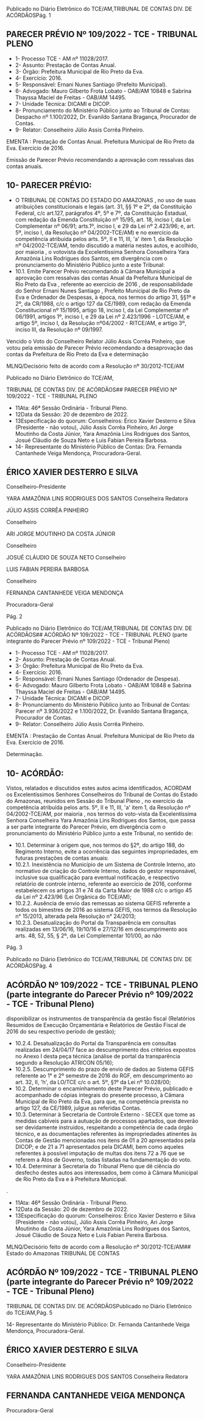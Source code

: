 Publicado  no  Diário  Eletrônico do TCE/AM,TRIBUNAL DE CONTAS DIV. DE ACÓRDÃOSPág. 1

## PARECER PRÉVIO Nº 109/2022 - TCE - TRIBUNAL PLENO

- 1- Processo TCE - AM nº 11028/2017.
- 2- Assunto: Prestação de Contas Anual.
- 3- Órgão: Prefeitura Municipal de Rio Preto da Eva.
- 4- Exercício: 2016.
- 5- Responsável: Ernani Nunes Santiago (Prefeito Municipal).
- 6- Advogado: Mauro Gilberto Frota Lobato - OAB/AM 10848 e Sabrina Thayssa Maciel de Freitas - OAB/AM 14495.
- 7- Unidade Técnica: DICAMI e DICOP.
- 8- Pronunciamento do Ministério Público junto ao Tribunal de Contas: Despacho nº 1.100/2022, Dr. Evanildo Santana Bragança, Procurador de Contas.
- 9- Relator: Conselheiro Júlio Assis Corrêa Pinheiro.

EMENTA :  Prestação  de  Contas  Anual.    Prefeitura Municipal de Rio Preto da Eva.  Exercício de 2016.

Emissão de Parecer Prévio recomendando a aprovação com ressalvas das contas anuais.

## 10-  PARECER PRÉVIO:

- O  TRIBUNAL  DE  CONTAS  DO  ESTADO  DO  AMAZONAS ,  no  uso  de  suas atribuições  constitucionais  e  legais  (art.  31,  §§  1º  e  2º,  da  Constituição  Federal,  c/c art.127,  parágrafos  4º,  5º  e  7º,  da  Constituição  Estadual,  com  redação  da  Emenda Constituição nº 15/95, art. 18, inciso I, da Lei Complementar nº 06/91; arts.1º, inciso I, e 29  da  Lei  nº  2.423/96;  e,  art.  5º,  inciso  I,  da  Resolução  nº  04/2002-TCE/AM)  e  no exercício da competência atribuída pelos arts. 5º, II e 11, III, 'a' item 1, da Resolução nº 04/2002-TCE/AM, tendo discutido a matéria nestes autos, e acolhido, por maioria , o votovista da Excelentíssima Senhora Conselheira Yara Amazônia Lins Rodrigues dos Santos, em divergência com o pronunciamento do Ministério Público junto a este Tribunal:
- 10.1. Emite Parecer Prévio recomendando à Câmara Municipal a aprovação com ressalvas das contas Anual da Prefeitura Municipal de Rio Preto da Eva , referente ao exercício de 2016 , de responsabilidade do Senhor Ernani Nunes Santiago , Prefeito Municipal de Rio Preto da Eva e Ordenador de Despesas, à época, nos termos  do  artigo  31,  §§1º  e  2º,  da  CR/1988,  c/c  o  artigo  127  da CE/1989, com redação da Emenda Constitucional nº 15/1995, artigo 18, inciso I, da Lei Complementar nº 06/1991, artigos 1º, inciso I, e 29 da Lei  nº  2.423/1996  -  LOTCE/AM,  e  artigo  5º,  inciso  I,  da  Resolução nº04/2002  -  RITCE/AM,  e  artigo  3º,  inciso  III, da  Resolução  nº 09/1997.

Vencido  o  Voto  do  Conselheiro  Relator  Júlio  Assis  Corrêa  Pinheiro,  que  votou  pela emissão de Parecer Prévio recomendando a desaprovação das contas da Prefeitura de Rio Preto da Eva e determinação

MLNQ/Decisório feito de acordo com a Resolução nº 30/2012-TCE/AM

Publicado  no  Diário  Eletrônico do TCE/AM,

TRIBUNAL DE CONTAS DIV. DE ACÓRDÃOS## PARECER PRÉVIO Nº 109/2022 - TCE - TRIBUNAL PLENO

- 11Ata: 46ª Sessão Ordinária - Tribunal Pleno.
- 12Data da Sessão: 20 de dezembro de 2022.
- 13Especificação do quorum: Conselheiros: Érico Xavier Desterro e Silva (Presidente -  não  votou),  Júlio  Assis  Corrêa  Pinheiro,  Ari  Jorge  Moutinho  da  Costa  Júnior,  Yara Amazônia  Lins  Rodrigues  dos  Santos,  Josué  Cláudio  de  Souza  Neto  e  Luis  Fabian Pereira Barbosa.
- 14-  Representante do Ministério Público de Contas: Dra. Fernanda Cantanhede Veiga Mendonça, Procuradora-Geral.

## ÉRICO XAVIER DESTERRO E SILVA

Conselheiro-Presidente

YARA AMAZÔNIA LINS RODRIGUES DOS SANTOS Conselheira Redatora

JÚLIO ASSIS CORRÊA PINHEIRO

Conselheiro

ARI JORGE MOUTINHO DA COSTA JÚNIOR

Conselheiro

JOSUÉ CLÁUDIO DE SOUZA NETO Conselheiro

LUIS FABIAN PEREIRA BARBOSA

Conselheiro

FERNANDA CANTANHEDE VEIGA MENDONÇA

Procuradora-Geral

Pág. 2

Publicado  no  Diário  Eletrônico do TCE/AM,TRIBUNAL DE CONTAS DIV. DE ACÓRDÃOS## ACÓRDÃO Nº 109/2022 - TCE - TRIBUNAL PLENO (parte integrante do Parecer Prévio nº 109/2022 - TCE - Tribunal Pleno)

- 1- Processo TCE - AM nº 11028/2017.
- 2- Assunto: Prestação de Contas Anual.
- 3- Órgão: Prefeitura Municipal de Rio Preto da Eva.
- 4- Exercício: 2016.
- 5- Responsável: Ernani Nunes Santiago (Ordenador de Despesa).
- 6- Advogado: Mauro Gilberto Frota Lobato - OAB/AM 10848 e Sabrina Thayssa Maciel de Freitas - OAB/AM 14495.
- 7- Unidade Técnica: DICAMI e DICOP.
- 8- Pronunciamento  do  Ministério  Público  junto  ao  Tribunal  de  Contas: Parecer  nº 3.936/2022 e 1.100/2022, Dr. Evanildo Santana Bragança, Procurador de Contas.
- 9- Relator: Conselheiro Júlio Assis Corrêa Pinheiro.

EMENTA :  Prestação  de  Contas  Anual.    Prefeitura Municipal de Rio Preto da Eva. Exercício de 2016.

Determinação.

## 10-  ACÓRDÃO:

Vistos, relatados e discutidos estes autos acima identificados, ACORDAM os Excelentíssimos Senhores Conselheiros do Tribunal de Contas do Estado do Amazonas, reunidos em Sessão do Tribunal Pleno , no exercício da competência atribuída pelos arts. 5º, II e 11, III, 'a' item 1, da Resolução nº 04/2002-TCE/AM, por maioria , nos termos do voto-vista  da  Excelentíssima  Senhora  Conselheira  Yara  Amazônia  Lins  Rodrigues  dos Santos,  que  passa  a  ser  parte  integrante  do  Parecer  Prévio, em  divergência com  o pronunciamento do Ministério Público junto a este Tribunal, no sentido de:

- 10.1. Determinar à  origem  que,  nos  termos  do  §2º,  do  artigo  188,  do Regimento  Interno,  evite  a  ocorrência  das  seguintes  impropriedades, em futuras prestações de contas anuais:
- 10.2.1. Inexistência  no  Município  de  um  Sistema de Controle Interno, ato normativo de criação do Controle Interno, dados  do  gestor responsável,  inclusive  sua  qualificação  para  eventual  notificação,  e respectivo relatório de controle interno, referente ao exercício de 2016, conforme estabelecem os artigos 31 e 74 da Carta Maior de 1988 c/c o artigo 45 da Lei nº 2.423/96 (Lei Orgânica do TCE/AM);
- 10.2.2. Ausência de envio das remessas ao sistema GEFIS referente a todos  os  bimestres  de  2016  ao  sistema  GEFIS,  nos  termos  da Resolução n° 15/2013, alterada pela Resolução n° 24/2013;
- 10.2.3. Desatualização  do  Portal  da  Transparência  em  consultas realizadas em 13/06/16, 19/10/16 e 27/12/16 em descumprimento aos arts. 48, 52, 55, § 2º, da Lei Complementar 101/00, ao não

Pág. 3

Publicado  no  Diário  Eletrônico do TCE/AM,TRIBUNAL DE CONTAS DIV. DE ACÓRDÃOSPág. 4

## ACÓRDÃO Nº 109/2022 - TCE - TRIBUNAL PLENO (parte integrante do Parecer Prévio nº 109/2022 - TCE - Tribunal Pleno)

disponibilizar os instrumentos de transparência da gestão fiscal (Relatórios  Resumidos  de  Execução  Orçamentária  e  Relatórios  de Gestão Fiscal de 2016 do seu respectivo período de gestão);

- 10.2.4. Desatualização  do  Portal  da  Transparência  em  consultas realizadas em 24/04/17 face ao descumprimento dos critérios expostos no  Anexo  I  desta  peça  técnica  (análise  de  portal  da  transparência segundo a Resolução ATRICON 05/16);
- 10.2.5. Descumprimento  do  prazo  de  envio  de  dados  ao  Sistema GEFIS  referente ao 1° e 2º semestre de 2016 do RGF,  em descumprimento ao art. 32, II, 'h', da LO/TCE c/c o art. 5º, §1º da Lei nº 10.028/00;
- 10.2. Determinar o  encaminhamento  deste  Parecer  Prévio,  publicado  e acompanhado  de  cópias  integrais  do  presente  processo,  à  Câmara Municipal de Rio Preto da Eva, para que, na competência prevista no artigo 127, da CE/1989, julgue as referidas Contas.
- 10.3. Determinar à Secretaria de Controle Externo - SECEX que tome as medidas  cabíveis  para  a  autuação  de  processos  apartados,  que deverão  ser  devidamente  instruídos,  respeitando  a  competência  de cada órgão técnico, e as documentações referentes às impropriedades  atinentes  às  Contas  de  Gestão  mencionadas  nos itens de 01 a 20 apresentados pela DICOP;  e  de 21 a 71 apresentados pela DICAMI, bem como aqueles referentes à possível imputação  de  multas  dos  itens  72  a  76 que  se  referem  a  Atos  de Governo, todas listadas na fundamentação do voto.
- 10.4. Determinar à Secretaria do Tribunal Pleno que dê ciência do desfecho destes autos aos interessados, bem como à Câmara Municipal de Rio Preto da Eva e à Prefeitura Municipal.

.

- 11Ata: 46ª Sessão Ordinária - Tribunal Pleno.
- 12Data da Sessão: 20 de dezembro de 2022.
- 13Especificação do quorum: Conselheiros: Érico Xavier Desterro e Silva (Presidente -  não  votou),  Júlio  Assis  Corrêa  Pinheiro,  Ari  Jorge  Moutinho  da  Costa  Júnior,  Yara Amazônia  Lins  Rodrigues  dos  Santos,  Josué  Cláudio  de  Souza  Neto  e  Luis  Fabian Pereira Barbosa.

MLNQ/Decisório feito de acordo com a Resolução nº 30/2012-TCE/AM## Estado do Amazonas TRIBUNAL DE CONTAS

## ACÓRDÃO Nº 109/2022 - TCE - TRIBUNAL PLENO (parte integrante do Parecer Prévio nº 109/2022 - TCE - Tribunal Pleno)

TRIBUNAL DE CONTAS DIV. DE ACÓRDÃOSPublicado  no  Diário  Eletrônico do TCE/AM,Pág. 5

14-  Representante do Ministério Público: Dr. Fernanda Cantanhede Veiga Mendonça, Procuradora-Geral.

## ÉRICO XAVIER DESTERRO E SILVA

Conselheiro-Presidente

YARA AMAZÔNIA LINS RODRIGUES DOS SANTOS Conselheira Redatora

## FERNANDA CANTANHEDE VEIGA MENDONÇA

Procuradora-Geral